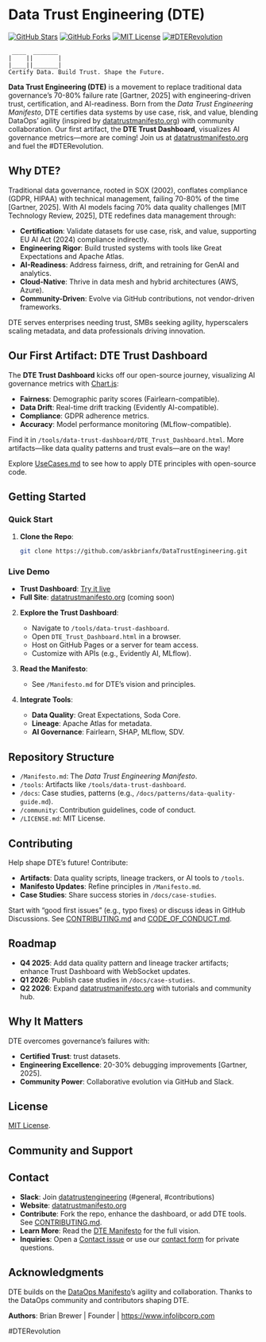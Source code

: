 # Data Trust Engineering (DTE)

[![GitHub Stars](https://img.shields.io/github/stars/[YourUsername]/DataTrustEngineering)](https://github.com/[YourUsername]/DataTrustEngineering/stargazers)
[![GitHub Forks](https://img.shields.io/github/forks/[YourUsername]/DataTrustEngineering)](https://github.com/[YourUsername]/DataTrustEngineering/network)
[![MIT License](https://img.shields.io/badge/License-MIT-blue.svg)](/LICENSE.md)
[![#DTERevolution](https://img.shields.io/badge/Join-%23DTERevolution-brightgreen)](https://x.com/hashtag/DTERevolution)

```
 ____  _______
|    ||       | 
|____||_______|
Certify Data. Build Trust. Shape the Future.
```

**Data Trust Engineering (DTE)** is a movement to replace traditional data governance’s 70-80% failure rate [Gartner, 2025] with engineering-driven trust, certification, and AI-readiness. Born from the *Data Trust Engineering Manifesto*, DTE certifies data systems by use case, risk, and value, blending DataOps’ agility (inspired by [datatrustmanifesto.org](https://datatrustmanifesto.org)) with community collaboration. Our first artifact, the **DTE Trust Dashboard**, visualizes AI governance metrics—more are coming! Join us at [datatrustmanifesto.org](https://datatrustmanifesto.org) and fuel the #DTERevolution.

## Why DTE?

Traditional data governance, rooted in SOX (2002), conflates compliance (GDPR, HIPAA) with technical management, failing 70-80% of the time [Gartner, 2025]. With AI models facing 70% data quality challenges [MIT Technology Review, 2025], DTE redefines data management through:
- **Certification**: Validate datasets for use case, risk, and value, supporting EU AI Act (2024) compliance indirectly.
- **Engineering Rigor**: Build trusted systems with tools like Great Expectations and Apache Atlas.
- **AI-Readiness**: Address fairness, drift, and retraining for GenAI and analytics.
- **Cloud-Native**: Thrive in data mesh and hybrid architectures (AWS, Azure).
- **Community-Driven**: Evolve via GitHub contributions, not vendor-driven frameworks.

DTE serves enterprises needing trust, SMBs seeking agility, hyperscalers scaling metadata, and data professionals driving innovation.

## Our First Artifact: DTE Trust Dashboard

The **DTE Trust Dashboard** kicks off our open-source journey, visualizing AI governance metrics with [Chart.js](https://www.chartjs.org):
- **Fairness**: Demographic parity scores (Fairlearn-compatible).
- **Data Drift**: Real-time drift tracking (Evidently AI-compatible).
- **Compliance**: GDPR adherence metrics.
- **Accuracy**: Model performance monitoring (MLflow-compatible).


Find it in `/tools/data-trust-dashboard/DTE_Trust_Dashboard.html`. More artifacts—like data quality patterns and trust evals—are on the way!

Explore [UseCases.md](UseCases.md) to see how to apply DTE principles with open-source code.

## Getting Started

### Quick Start
1. **Clone the Repo**:
   ```bash
   git clone https://github.com/askbrianfx/DataTrustEngineering.git
   ```

### Live Demo
- **Trust Dashboard**: [Try it live](https://datatrustengineering.github.io/DataTrustEngineering/tools/data-trust-dashboard/DTE_Trust_Dashboard.html)
- **Full Site**: [datatrustmanifesto.org](https://datatrustmanifesto.org) (coming soon)

2. **Explore the Trust Dashboard**:
   - Navigate to `/tools/data-trust-dashboard`.
   - Open `DTE_Trust_Dashboard.html` in a browser.
   - Host on GitHub Pages or a server for team access.
   - Customize with APIs (e.g., Evidently AI, MLflow).

3. **Read the Manifesto**:
   - See `/Manifesto.md` for DTE’s vision and principles.

4. **Integrate Tools**:
   - **Data Quality**: Great Expectations, Soda Core.
   - **Lineage**: Apache Atlas for metadata.
   - **AI Governance**: Fairlearn, SHAP, MLflow, SDV.

## Repository Structure

- `/Manifesto.md`: The *Data Trust Engineering Manifesto*.
- `/tools`: Artifacts like `/tools/data-trust-dashboard`.
- `/docs`: Case studies, patterns (e.g., `/docs/patterns/data-quality-guide.md`).
- `/community`: Contribution guidelines, code of conduct.
- `/LICENSE.md`: MIT License.


## Contributing

Help shape DTE’s future! Contribute:
- **Artifacts**: Data quality scripts, lineage trackers, or AI tools to `/tools`.
- **Manifesto Updates**: Refine principles in `/Manifesto.md`.
- **Case Studies**: Share success stories in `/docs/case-studies`.

Start with “good first issues” (e.g., typo fixes) or discuss ideas in GitHub Discussions. See [CONTRIBUTING.md](/community/CONTRIBUTING.md) and [CODE_OF_CONDUCT.md](/community/CODE_OF_CONDUCT.md).

## Roadmap

- **Q4 2025**: Add data quality pattern and lineage tracker artifacts; enhance Trust Dashboard with WebSocket updates.
- **Q1 2026**: Publish case studies in `/docs/case-studies`.
- **Q2 2026**: Expand [datatrustmanifesto.org](https://datatrustmanifesto.org) with tutorials and community hub.

## Why It Matters

DTE overcomes governance’s failures with:
- **Certified Trust**: trust datasets.
- **Engineering Excellence**: 20-30% debugging improvements [Gartner, 2025].
- **Community Power**: Collaborative evolution via GitHub and Slack.

## License

[MIT License](/LICENSE.md).

## Community and Support

## Contact
- **Slack**: Join [datatrustengineering](https://join.slack.com/t/datatrustengineering/shared_invite/zt-3br05le6v-pxGSBeJGLpVgOsNM9ejGuw) (#general, #contributions)
- **Website**: [datatrustmanifesto.org](https://datatrustmanifesto.org)
- **Contribute**: Fork the repo, enhance the dashboard, or add DTE tools. See [CONTRIBUTING.md](/community/CONTRIBUTING.md).
- **Learn More**: Read the [DTE Manifesto](/Manifesto.md) for the full vision.
- **Inquiries**: Open a [Contact issue](https://github.com/askbrianfx/DataTrustEngineering/issues/new?template=contact.yml) or use our [contact form](https://forms.gle/uq8w9bAS5GC85o5A6) for private questions.

## Acknowledgments

DTE builds on the [DataOps Manifesto](https://dataopsmanifesto.org)’s agility and collaboration. Thanks to the DataOps community and contributors shaping DTE.

**Authors**: Brian Brewer | Founder | https://www.infolibcorp.com

#DTERevolution








